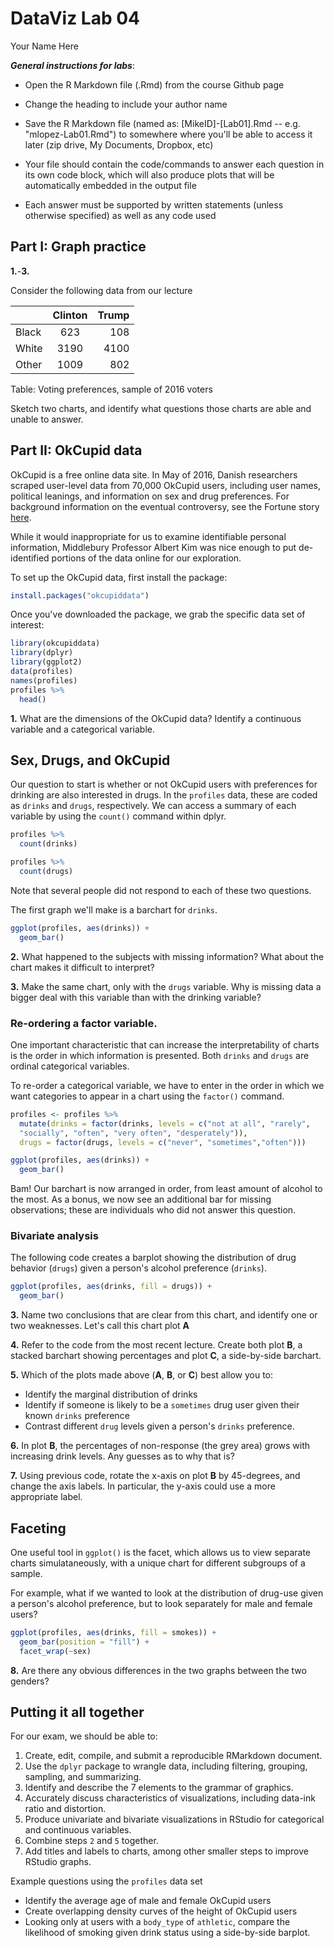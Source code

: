 # DataViz Lab 04
Your Name Here  

***General instructions for labs***: 

+  Open the R Markdown file (.Rmd) from the course Github page

+  Change the heading to include your author name

+  Save the R Markdown file (named as:  [MikeID]-[Lab01].Rmd -- e.g. "mlopez-Lab01.Rmd") to somewhere where you'll be able to access it later (zip drive, My Documents, Dropbox, etc)

+  Your file should contain the code/commands to answer each question in its own code block, which will also produce plots that will be automatically embedded in the output file

+  Each answer must be supported by written statements (unless otherwise specified) as well as any code used

## Part I: Graph practice

**1.**-**3.**

Consider the following data from our lecture


|    | Clinton | Trump|
| :------------ | :-----------: | -------------------: |
| Black| 623| 108 |
| White| 3190| 4100|
| Other| 1009  | 802|

Table: Voting preferences, sample of 2016 voters

Sketch two charts, and identify what questions those charts are able and unable to answer.


## Part II: OkCupid data

OkCupid is a free online data site. In May of 2016, Danish researchers scraped user-level data from 70,000 OkCupid users, including user names, political leanings, and information on sex and drug preferences. For background information on the eventual controversy, see the Fortune story [here](http://fortune.com/2016/05/18/okcupid-data-research/).

While it would inappropriate for us to examine identifiable personal information, Middlebury Professor Albert Kim was nice enough to put de-identified portions of the data online for our exploration.

To set up the OkCupid data, first install the package:


```r
install.packages("okcupiddata")
```

Once you've downloaded the package, we grab the specific data set of interest:


```r
library(okcupiddata) 
library(dplyr)
library(ggplot2)
data(profiles)
names(profiles)
profiles %>%
  head()
```


**1.** What are the dimensions of the OkCupid data? Identify a continuous variable and a categorical variable.

## Sex, Drugs, and OkCupid

Our question to start is whether or not OkCupid users with preferences for drinking are also interested in drugs. In the `profiles` data, these are coded as `drinks` and `drugs`, respectively. We can access a summary of each variable by using the `count()` command within dplyr.


```r
profiles %>%
  count(drinks)

profiles %>%
  count(drugs)
```

Note that several people did not respond to each of these two questions.

The first graph we'll make is a barchart for `drinks`. 


```r
ggplot(profiles, aes(drinks)) + 
  geom_bar()
```

**2.** What happened to the subjects with missing information? What about the chart makes it difficult to interpret?

**3.** Make the same chart, only with the `drugs` variable. Why is missing data a bigger deal with this variable than with the drinking variable?

### Re-ordering a factor variable. 

One important characteristic that can increase the interpretability of charts is the order in which information is presented. Both `drinks` and `drugs` are ordinal categorical variables. 

To re-order a categorical variable, we have to enter in the order in which we want categories to appear in a chart using the `factor()` command.


```r
profiles <- profiles %>%
  mutate(drinks = factor(drinks, levels = c("not at all", "rarely", 
  "socially", "often", "very often", "desperately")), 
  drugs = factor(drugs, levels = c("never", "sometimes","often")))

ggplot(profiles, aes(drinks)) + 
  geom_bar()
```

Bam! Our barchart is now arranged in order, from least amount of alcohol to the most. As a bonus, we now see an additional bar for missing observations; these are individuals who did not answer this question.

### Bivariate analysis 

The following code creates a barplot showing the distribution of drug behavior (`drugs`) given a person's alcohol preference (`drinks`). 


```r
ggplot(profiles, aes(drinks, fill = drugs)) + 
  geom_bar()
```


**3.** Name two conclusions that are clear from this chart, and identify one or two weaknesses. Let's call this chart plot **A**

**4.** Refer to the code from the most recent lecture. Create both plot **B**, a stacked barchart showing percentages and plot **C**, a side-by-side barchart.

**5.** Which of the plots made above (**A**, **B**, or **C**) best allow you to:

+ Identify the marginal distribution of drinks
+ Identify if someone is likely to be a `sometimes` drug user given their known `drinks` preference
+ Contrast different `drug` levels given a person's `drinks` preference.


**6.** In plot **B**, the percentages of non-response (the grey area) grows with increasing drink levels. Any guesses as to why that is?

**7.** Using previous code, rotate the x-axis on plot **B** by 45-degrees, and change the axis labels. In particular, the y-axis could use a more appropriate label.


## Faceting

One useful tool in `ggplot()` is the facet, which allows us to view separate charts simulataneously, with a unique chart for different subgroups of a sample.

For example, what if we wanted to look at the distribution of drug-use given a person's alcohol preference, but to look separately for male and female users?


```r
ggplot(profiles, aes(drinks, fill = smokes)) + 
  geom_bar(position = "fill") + 
  facet_wrap(~sex)
```

**8.** Are there any obvious differences in the two graphs between the two genders?



## Putting it all together

For our exam, we should be able to:

1. Create, edit, compile, and submit a reproducible RMarkdown document.
2. Use the `dplyr` package to wrangle data, including filtering, grouping, sampling, and summarizing.
3. Identify and describe the 7 elements to the grammar of graphics.
4. Accurately discuss characteristics of visualizations, including data-ink ratio and distortion.
5. Produce univariate and bivariate visualizations in RStudio for categorical and continuous variables.
6. Combine steps `2` and `5` together.
7. Add titles and labels to charts, among other smaller steps to improve RStudio graphs.


Example questions using the `profiles` data set

+ Identify the average age of male and female OkCupid users
+ Create overlapping density curves of the height of OkCupid users
+ Looking only at users with a `body_type` of `athletic`, compare the likelihood of smoking given drink status using a side-by-side barplot. 
